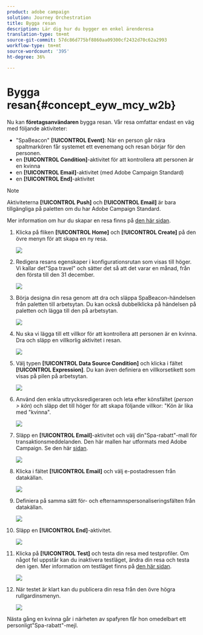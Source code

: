 ```yaml
---
product: adobe campaign
solution: Journey Orchestration
title: Bygga resan
description: Lär dig hur du bygger en enkel ärenderesa
translation-type: tm+mt
source-git-commit: 57dc86d775bf8860aa09300cf2432d70c62a2993
workflow-type: tm+mt
source-wordcount: '395'
ht-degree: 36%

---
```



# Bygga resan{#concept_eyw_mcy_w2b}

Nu kan **företagsanvändaren** bygga resan. Vår resa omfattar endast en väg med följande aktiviteter:

* &quot;SpaBeacon&quot; **[!UICONTROL Event]**: När en person går nära spaltmarkören får systemet ett evenemang och resan börjar för den personen.
* en **[!UICONTROL Condition]**-aktivitet för att kontrollera att personen är en kvinna
* en **[!UICONTROL Email]**-aktivitet (med Adobe Campaign Standard)
* en **[!UICONTROL End]**-aktivitet

>[!NOTE]
>
>Aktiviteterna **[!UICONTROL Push]** och **[!UICONTROL Email]** är bara tillgängliga på paletten om du har Adobe Campaign Standard.

Mer information om hur du skapar en resa finns på [den här sidan](../building-journeys/journey.md).

1. Klicka på fliken **[!UICONTROL Home]** och **[!UICONTROL Create]** på den övre menyn för att skapa en ny resa.

   ![](../assets/journey31.png)

1. Redigera resans egenskaper i konfigurationsrutan som visas till höger. Vi kallar det&quot;Spa travel&quot; och sätter det så att det varar en månad, från den första till den 31 december.

   ![](../assets/journeyuc1_8.png)

1. Börja designa din resa genom att dra och släppa SpaBeacon-händelsen från paletten till arbetsytan. Du kan också dubbelklicka på händelsen på paletten och lägga till den på arbetsytan.

   ![](../assets/journeyuc1_9.png)

1. Nu ska vi lägga till ett villkor för att kontrollera att personen är en kvinna. Dra och släpp en villkorlig aktivitet i resan.

   ![](../assets/journeyuc1_10.png)

1. Välj typen **[!UICONTROL Data Source Condition]** och klicka i fältet **[!UICONTROL Expression]**. Du kan även definiera en villkorsetikett som visas på pilen på arbetsytan.

   ![](../assets/journeyuc1_11.png)

1. Använd den enkla uttrycksredigeraren och leta efter könsfältet (_person > kön_) och släpp det till höger för att skapa följande villkor: &quot;Kön är lika med &quot;kvinna&quot;.

   ![](../assets/journeyuc1_12.png)

1. Släpp en **[!UICONTROL Email]**-aktivitet och välj din&quot;Spa-rabatt&quot;-mall för transaktionsmeddelanden. Den här mallen har utformats med Adobe Campaign. Se den här [sidan](https://docs.adobe.com/content/help/sv-SE/campaign-standard/using/communication-channels/transactional-messaging/about-transactional-messaging.html).

   ![](../assets/journeyuc1_13.png)

1. Klicka i fältet **[!UICONTROL Email]** och välj e-postadressen från datakällan.

   ![](../assets/journeyuc1_14.png)

1. Definiera på samma sätt för- och efternamnspersonaliseringsfälten från datakällan.

   ![](../assets/journeyuc1_15.png)

1. Släpp en **[!UICONTROL End]**-aktivitet.

   ![](../assets/journeyuc1_17.png)

1. Klicka på **[!UICONTROL Test]** och testa din resa med testprofiler. Om något fel uppstår kan du inaktivera testläget, ändra din resa och testa den igen. Mer information om testläget finns på [den här sidan](../building-journeys/testing-the-journey.md).

   ![](../assets/journeyuc1_18bis.png)

1. När testet är klart kan du publicera din resa från den övre högra rullgardinsmenyn.

   ![](../assets/journeyuc1_18.png)

Nästa gång en kvinna går i närheten av spafyren får hon omedelbart ett personligt&quot;Spa-rabatt&quot;-mejl.
